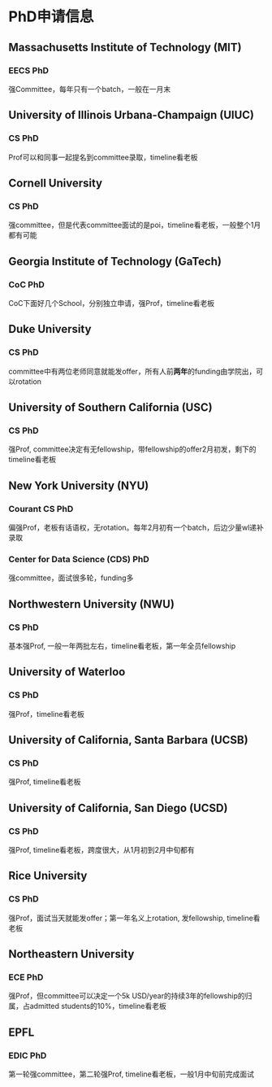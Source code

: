 # PhD申请信息

## Massachusetts Institute of Technology (MIT)
### EECS PhD
强Committee，每年只有一个batch，一般在一月末

## University of Illinois Urbana-Champaign (UIUC)
### CS PhD
Prof可以和同事一起提名到committee录取，timeline看老板

## Cornell University
### CS PhD
强committee，但是代表committee面试的是poi，timeline看老板，一般整个1月都有可能

## Georgia Institute of Technology (GaTech)
### CoC PhD
CoC下面好几个School，分别独立申请，强Prof，timeline看老板

## Duke University
### CS PhD
committee中有两位老师同意就能发offer，所有人前**两年**的funding由学院出，可以rotation

## University of Southern California (USC)
### CS PhD
强Prof, committee决定有无fellowship，带fellowship的offer2月初发，剩下的timeline看老板

## New York University (NYU)
### Courant CS PhD
偏强Prof，老板有话语权，无rotation。每年2月初有一个batch，后边少量wl递补录取
### Center for Data Science (CDS) PhD
强committee，面试很多轮，funding多

## Northwestern University (NWU)
### CS PhD
基本强Prof, 一般一年两批左右，timeline看老板，第一年全员fellowship

## University of Waterloo
### CS PhD
强Prof，timeline看老板

## University of California, Santa Barbara (UCSB)
### CS PhD
强Prof, timeline看老板

## University of California, San Diego (UCSD)
### CS PhD
强Prof, timeline看老板，跨度很大，从1月初到2月中旬都有

## Rice University
### CS PhD
强Prof，面试当天就能发offer；第一年名义上rotation, 发fellowship, timeline看老板

## Northeastern University
### ECE PhD
强Prof，但committee可以决定一个5k USD/year的持续3年的fellowship的归属，占admitted students的10%，timeline看老板

## EPFL
### EDIC PhD
第一轮强committee，第二轮强Prof, timeline看老板，一般1月中旬前完成面试
